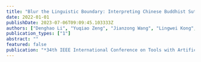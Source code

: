 ```yaml
---
title: "Blur the Linguistic Boundary: Interpreting Chinese Buddhist Sutra in English via Neural Machine Translation"
date: 2022-01-01
publishDate: 2023-07-06T09:09:45.103333Z
authors: ["Denghao Li", "Yuqiao Zeng", "Jianzong Wang", "Lingwei Kong", "Zhangcheng Huang", "Ning Cheng", "Xiaoyang Qu", "Jing Xiao"]
publication_types: ["1"]
abstract: ""
featured: false
publication: "*34th IEEE International Conference on Tools with Artificial Intelligence, ICTAI 2022, Macao, China, October 31 - November 2, 2022*"
---
```


